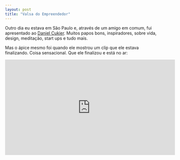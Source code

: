 ```yaml
---
layout: post
title: "Valsa do Empreendedor"
---
```


Outro dia eu estava em São Paulo e, através de um amigo em comum, fui apresentado ao [Daniel Cukier](https://twitter.com/danicuki). Muitos papos bons, inspiradores, sobre vida, design, meditação, start ups e tudo mais.

Mas o ápice mesmo foi quando ele mostrou um clip que ele estava finalizando. Coisa sensacional. Que ele finalizou e está no ar:

<iframe width="560" height="315" src="https://www.youtube.com/embed/kk84Ms9Pi9s" frameborder="0" allowfullscreen></iframe>
